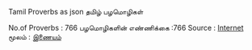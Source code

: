 Tamil Proverbs as json
தமிழ் பழமொழிகள்

No.of Proverbs : 766
பழமொழிகளின் எண்ணிக்கை :766
Source : [Internet](http://tamilcube.com/res/tamil-proverbs.aspx)
மூலம் : [இணையம்](http://tamilcube.com/res/tamil-proverbs.aspx)
